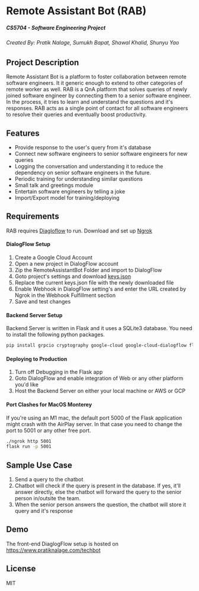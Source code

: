 # Remote Assistant Bot (RAB)
##### _CS5704 - Software Engineering Project_
###### _Created By: Pratik Nalage, Sumukh Bapat, Shawal Khalid, Shunyu Yao_

## Project Description

Remote Assistant Bot is a platform to foster collaboration between remote software engineers. It it generic enough to extend to other categories of remote worker as well. RAB is a QnA platform that solves queries of newly joined software engineer by connecting them to a senior software engineer. In the process, it tries to learn and understand the questions and it's responses. RAB acts as a single point of contact for all software engineers to resolve their queries and eventually boost productivity.


## Features

- Provide response to the user's query from it's database
- Connect new software engineers to senior software engineers for new queries
- Logging the conversation and understanding it to reduce the dependency on senior software engineers in the future.
- Periodic training for understanding similar questions
- Small talk and greetings module
- Entertain software engineers by telling a joke
- Import/Export model for training/deploying


## Requirements

RAB requires [Diagloflow](https://dialogflow.cloud.google.com/) to run.
Download and set up [Ngrok](https://ngrok.com/)


#### DialogFlow Setup
1. Create a Google Cloud Account 
2. Open a new project in DialogFlow account
3. Zip the RemoteAssistantBot Folder and import to DialogFlow
4. Goto project's settings and download [keys.json](https://cloud.google.com/dialogflow/es/docs/quick/setup)
5. Replace the current keys.json file with the newly downloaded file
6. Enable Webhook in DialogFlow setting's and enter the URL created by Ngrok in the Webhook Fulfillment section
7. Save and test changes

#### Backend Server Setup

Backend Server is written in Flask and it uses a SQLite3 database. You need to install the following python packages.

```sh
pip install grpcio cryptography google-cloud google-cloud-dialogflow flask sqlite3
```

#### Deploying to Production
1. Turn off Debugging in the Flask app
2. Goto DialogFlow and enable integration of Web or any other platform you'd like
3. Host the Backend Server on either your local machine or AWS or GCP


#### Port Clashes for MacOS Monterey
If you're using an M1 mac, the default port 5000 of the Flask application might crash with the AirPlay server. In that case you need to change the port to 5001 or any other free port.
```sh
./ngrok http 5001
flask run -p 5001
```


## Sample Use Case
1. Send a query to the chatbot
2. Chatbot will check if the query is present in the database. If yes, it'll answer directly, else the chatbot will forward the query to the senior person in/outsite the team.
3. When the senior person answers the question, the chatbot will store it query and it's response


## Demo
The front-end DiaglogFlow setup is hosted on https://www.pratiknalage.com/techbot

## License

MIT
